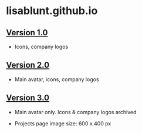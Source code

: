 # lisablunt.github.io

## [Version 1.0](http://lisablunt.github.io/archive/index-v1) 

* Icons, company logos

## [Version 2.0](http://lisablunt.github.io/archive/index-v2) 

* Main avatar, icons, company logos

## [Version 3.0](http://lisablunt.github.io/archive/index-v3) 

* Main avatar only. Icons & company logos archived

* Projects page image size: 600 x 400 px
